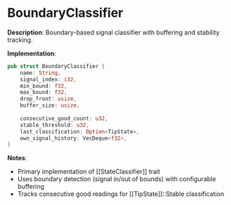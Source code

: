 # BoundaryClassifier

**Description**: Boundary-based signal classifier with buffering and stability tracking.

**Implementation**: 
```rust
pub struct BoundaryClassifier {
    name: String,
    signal_index: i32,
    min_bound: f32,
    max_bound: f32,
    drop_front: usize,
    buffer_size: usize,
    
    consecutive_good_count: u32,
    stable_threshold: u32,
    last_classification: Option<TipState>,
    own_signal_history: VecDeque<f32>,
}
```

**Notes**: 
- Primary implementation of [[StateClassifier]] trait
- Uses boundary detection (signal in/out of bounds) with configurable buffering
- Tracks consecutive good readings for [[TipState]]::Stable classification